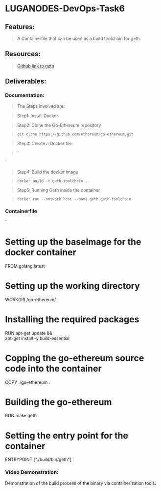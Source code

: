 # LUGANODES-DevOps-Task6

## Features:

> A Containerfile that can be used as a build toolchain for geth.

## Resources:

> [Github link to geth](https://github.com/ethereum/go-ethereum)

## Deliverables:

### Documentation:

> The Steps involved are:

> Step1: Install Docker

> Step2: Clone the Go-Ethereum repository

> `git clone https://github.com/ethereum/go-ethereum.git`

> Step3: Create a Docker file

> `

`

> Step4: Build the docker image

> `docker build -t geth-toolchain .`

> Step5: Running Geth inside the container

> `docker run --network host --name geth geth-toolchain`

### Containerfile

`

# Setting up the baseImage for the docker container

FROM golang:latest

# Setting up the working directory

WORKDIR /go-ethereum/

# Installing the required packages

RUN apt-get update && \
 apt-get install -y build-essential

# Copping the go-ethereum source code into the container

COPY ./go-ethereum .

# Building the go-ethereum

RUN make geth

# Setting the entry point for the container

ENTRYPOINT ["./build/bin/geth"]
`

### Video Demonstration:

Demonstration of the build process of the binary via containerization tools.
